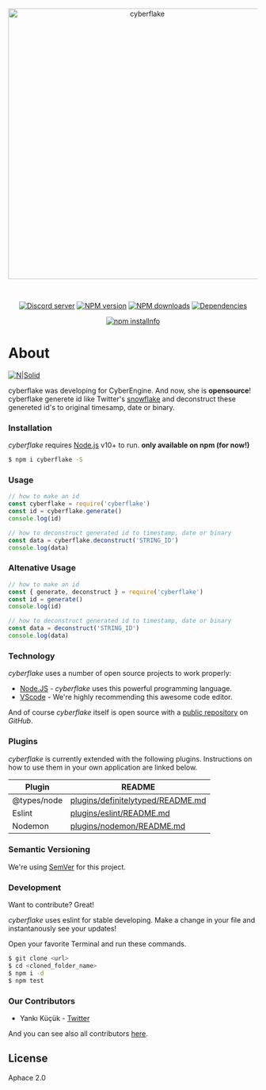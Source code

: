 <div align="center">
  <br />
  <p>
    <a href="https://discord.gg/Sc3TFvq"><img src="https://image.ibb.co/g4oywK/cyberkflake.png" width="546" alt="cyberflake" /></a>
  </p>
  <br />
  <p>
    <a href="https://discord.gg/Sc3TFvq"><img src="https://discordapp.com/api/guilds/469879914313547776/embed.png" alt="Discord server" /></a>
    <a href="https://www.npmjs.com/package/cyberflake"><img src="https://img.shields.io/npm/v/cyberflake.svg?maxAge=3600" alt="NPM version" /></a>
    <a href="https://www.npmjs.com/package/cyberflake"><img src="https://img.shields.io/npm/dt/cyberflake.svg?maxAge=3600" alt="NPM downloads" /></a>
    <a href="https://david-dm.org/kendinikertenkelebek/cyberflake"><img src="https://img.shields.io/david/kendinikertenkelebek/cyberflake.svg?maxAge=3600" alt="Dependencies" /></a>
  </p>
  <p>
    <a href="https://nodei.co/npm/cyberflake/"><img src="https://nodei.co/npm/cyberflake.png?downloads=true&downloadRank=true&stars=true" alt="npm installnfo" /></a>
  </p>
</div>

# About

[![N|Solid](https://cldup.com/dTxpPi9lDf.thumb.png)](https://nodesource.com/products/nsolid)

cyberflake was developing for CyberEngine. And now, she is **opensource**! cyberflake generete id like Twitter's [snowflake][twitter] and deconstruct these genereted id's to original timesamp, date or binary.

### Installation

_cyberflake_ requires [Node.js](https://nodejs.org/) v10+ to run.
**only available on npm (for now!)**

```sh
$ npm i cyberflake -S
```

### Usage

```js
// how to make an id
const cyberflake = require('cyberflake')
const id = cyberflake.generate()
console.log(id)

// how to deconstruct generated id to timestamp, date or binary
const data = cyberflake.deconstruct('STRING_ID')
console.log(data)
```

### Altenative Usage

```js
// how to make an id
const { generate, deconstruct } = require('cyberflake')
const id = generate()
console.log(id)

// how to deconstruct generated id to timestamp, date or binary
const data = deconstruct('STRING_ID')
console.log(data)
```

### Technology

_cyberflake_ uses a number of open source projects to work properly:

- [Node.JS] - _cyberflake_ uses this powerful programming language.
- [VScode] - We're highly recommending this awesome code editor.

And of course _cyberflake_ itself is open source with a [public repository][repository] on _GitHub_.

### Plugins

_cyberflake_ is currently extended with the following plugins. Instructions on how to use them in your own application are linked below.

| Plugin      | README                                    |
| ----------- | ----------------------------------------- |
| @types/node | [plugins/definitelytyped/README.md][pldt] |
| Eslint      | [plugins/eslint/README.md][plge]          |
| Nodemon     | [plugins/nodemon/README.md][plgn]         |

### Semantic Versioning

We're using [SemVer][semver] for this project.

### Development

Want to contribute? Great!

_cyberflake_ uses eslint for stable developing.
Make a change in your file and instantanously see your updates!

Open your favorite Terminal and run these commands.

```sh
$ git clone <url>
$ cd <cloned_folder_name>
$ npm i -d
$ npm test
```

### Our Contributors

- Yankı Küçük - [Twitter][yk]

And you can see also all contributors [here][contributors].

[twitter]: https://developer.twitter.com/en/docs/basics/twitter-ids.html
[node.js]: http://nodejs.org
[vscode]: https://code.visualstudio.com/insiders/
[repository]: https://github.com/kendinikertenkelebek/Cyberflake
[pldt]: https://github.com/DefinitelyTyped/DefinitelyTyped/blob/master/README.md
[plge]: https://github.com/eslint/eslint/blob/master/README.md
[plgn]: https://github.com/remy/nodemon/blob/master/README.md
[semver]: https://semver.org
[yk]: https://twitter.com/seviyorumstop
[contributors]: https://github.com/kendinikertenkelebek/Cyberflake/graphs/contributors

## License

Aphace 2.0
